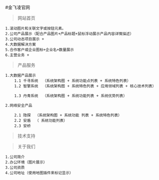 
#金飞凌官网

> 网站首页

    1.滚动图片和关联文字或按钮元素。
    2.公司产品展示（配合产品图片+产品标题+鼠标浮动展示产品内容详情描述）
    3.公司动态项目展示 +
    4.大数据解决方案
    5.合作客户或企业图标+企业名+数量展示
    6.主营业务 +



> 产品服务

    1.大数据产品展示
        1.1 千寻系统  （系统架构图 + 系统功能点列表 + 系统特色列表）
        1.2 智擎系统  （系统架构图 + 系统特色列表 + 应用领域列表 + 核心技术列表）

        1.3 丹青系统  （系统架构图 + 系统功能列表 + 系统优势列表）

    2.网络安全产品

        2.1 隐探  （系统架构图 + 系统功能 列表 + 系统特色列表）
        2.2 安盾  （ 系统功能列表）
        2.3 安桥

> 技术支持

> 关于我们

    1.公司简介
    2.办公环境（图片展示）
    3.公司资质
    4.公司地址（使用地图插件来标记显示） 
    


